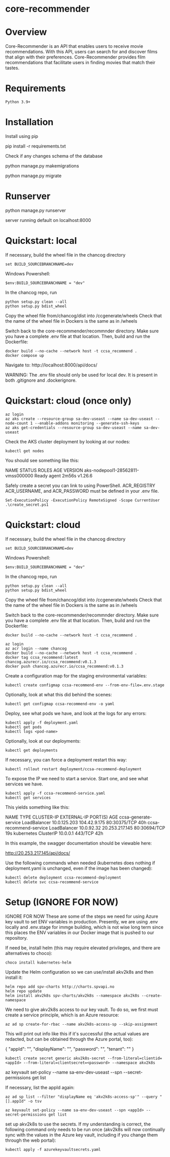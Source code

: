 # core-recommender

# Overview
Core-Recommender is an API that enables users to receive movie recommendations. With this API, users can search for and discover films that align with their preferences. Core-Recommender provides film recommendations that facilitate users in finding movies that match their tastes.

# Requirements
    Python 3.9+

# Installation

Install using pip

pip install -r requirements.txt

Check if any changes schema of the database

python manage.py makemigrations

python manage.py migrate

# Runserver

python manage.py runserver

server running default on localhost:8000

# Quickstart: local

If necessary, build the wheel file in the chancog directory

```console
set BUILD_SOURCEBRANCHNAME=dev
```
Windows Powershell:

```console
$env:BUILD_SOURCEBRANCHNAME = "dev"
```

In the chancog repo, run
```console
python setup.py clean --all
python setup.py bdist_wheel
```

Copy the wheel file from/chancog/dist into /ccgenerate/wheels
Check that the name of the wheel file in Dockers is the same as in /wheels

Switch back to the core-recommender/recommnder directory. Make sure you have a complete .env file at that location. Then, build and run the Dockerfile:

```console
docker build --no-cache --network host -t ccsa_recommend .
docker compose up
```

Navigate to: http://localhost:8000/api/docs/

WARNING: The .env file should only be used for local dev. It is present in both .gitignore and .dockerignore.

# Quickstart: cloud (once only)
```console
az login
az aks create --resource-group sa-dev-useast --name sa-dev-useast --node-count 1 --enable-addons monitoring --generate-ssh-keys
az aks get-credentials --resource-group sa-dev-useast --name sa-dev-useast
```

Check the AKS cluster deployment by looking at our nodes:

```console
kubectl get nodes
```

You should see something like this:

NAME                                STATUS   ROLES   AGE     VERSION
aks-nodepool1-28562811-vmss000000   Ready    agent   2m56s   v1.26.6

Safely create a secret you can link to using PowerShell. ACR_REGISTRY
ACR_USERNAME, and ACR_PASSWORD must be defined in your .env file.

```console
Set-ExecutionPolicy -ExecutionPolicy RemoteSigned -Scope CurrentUser
.\create_secret.ps1
```

# Quickstart: cloud

If necessary, build the wheel file in the chancog directory

```console
set BUILD_SOURCEBRANCHNAME=dev
```
Windows Powershell:

```console
$env:BUILD_SOURCEBRANCHNAME = "dev"
```

In the chancog repo, run
```console
python setup.py clean --all
python setup.py bdist_wheel
```

Copy the wheel file from/chancog/dist into /ccgenerate/wheels
Check that the name of the wheel file in Dockers is the same as in /wheels

Switch back to the core-recommender/recommnder directory. Make sure you have a complete .env file at that location. Then, build and run the Dockerfile:

```console
docker build --no-cache --network host -t ccsa_recommend .
```

```console
az login
az acr login --name chancog
docker build --no-cache --network host -t ccsa_recommend .
docker tag ccsa_recommend:latest chancog.azurecr.io/ccsa_recommend:v0.1.3
docker push chancog.azurecr.io/ccsa_recommend:v0.1.3
```

Create a configuration map for the staging environmental variables:

```console
kubectl create configmap ccsa-recommend-env --from-env-file=.env.stage
```

Optionally, look at what this did behind the scenes:

```console
kubectl get configmap ccsa-recommend-env -o yaml
```

Deploy, see what pods we have, and look at the logs for any errors:

```console
kubectl apply -f deployment.yaml
kubectl get pods
kubectl logs <pod-name>
```

Optionally, look at our deployments:

```console
kubectl get deployments
```

If necessary, you can force a deployment restart this way:

```console
kubectl rollout restart deployment/ccsa-recommend-deployment
```

To expose the IP we need to start a service. Start one, and see what services we have.


```console
kubectl apply -f ccsa-recommend-service.yaml
kubectl get services
```

This yields something like this:

NAME                     TYPE           CLUSTER-IP     EXTERNAL-IP      PORT(S)        AGE
ccsa-generate-service    LoadBalancer   10.0.125.203   104.42.9.175     80:30375/TCP   40h
ccsa-recommend-service   LoadBalancer   10.0.92.32     20.253.217.145   80:30694/TCP   19s
kubernetes               ClusterIP      10.0.0.1       <none>           443/TCP        42h

In this example, the swagger documentation should be viewable here:

http://20.253.217.145/api/docs/

Use the following commands when needed (kubernetes does nothing if deployment.yaml is unchanged, even if the image has been changed):

```console
kubectl delete deployment ccsa-recommend-deployment
kubectl delete svc ccsa-recommend-service
```

# Setup (IGNORE FOR NOW)
IGNORE FOR NOW
These are some of the steps we need for using Azure key vault to set ENV variables in production. Presently, we are using .env locally and .env.stage for immge building, which is not wise long term since this places the ENV variables in our Docker image that is pushed to our repository.

If need be, install helm (this may require elevated privileges, and there are alternatives to choco):

```console
choco install kubernetes-helm
```

Update the Helm configuration so we can use/install akv2k8s and then install it:

```console
helm repo add spv-charts http://charts.spvapi.no
helm repo update
helm install akv2k8s spv-charts/akv2k8s --namespace akv2k8s --create-namespace
```

We need to give akv2k8s access to our key vault. To do so, we first must create a service principle, which is an Azure resource:

```console
az ad sp create-for-rbac --name akv2k8s-access-sp --skip-assignment
```

This will print out info like this if it's successful (the actual values are redacted, but can be obtained through the Azure portal, too):

{
  "appId": "",
  "displayName": "",
  "password": "",
  "tenant": ""
}

```console
kubectl create secret generic akv2k8s-secret --from-literal=clientid=<appId> --from-literal=clientsecret=<password> --namespace akv2k8s
```

az keyvault set-policy --name sa-env-dev-useast --spn <AppId> --secret-permissions get list


If necessary, list the appId again:

```console
az ad sp list --filter "displayName eq 'akv2k8s-access-sp'" --query "[].appId" -o tsv
```

```console
az keyvault set-policy --name sa-env-dev-useast --spn <appId> --secret-permissions get list
```

set up akv2k8s to use the secrets. If my understanding is correct, the following command only needs to be run once (akv2k8s will now continually sync with the values in the Azure key vault, including if you change them through the web portal):

```console
kubectl apply -f azurekeyvaultsecrets.yaml
```

